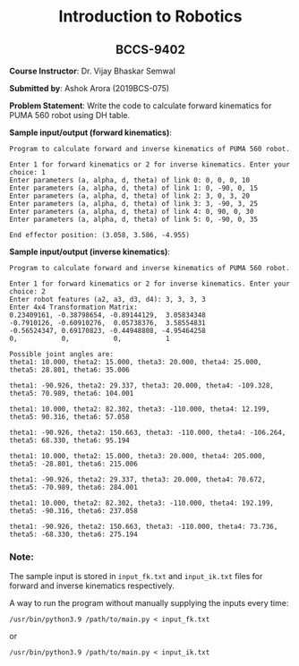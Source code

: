 <h1 align="center">Introduction to Robotics</h1>

<h2 align="center">BCCS-9402</h2>

__Course Instructor__: Dr. Vijay Bhaskar Semwal 

__Submitted by__: Ashok Arora (2019BCS-075)

__Problem Statement__: Write the code to calculate forward kinematics for PUMA 560 robot using DH table.

__Sample input/output (forward kinematics)__:
```
Program to calculate forward and inverse kinematics of PUMA 560 robot.

Enter 1 for forward kinematics or 2 for inverse kinematics. Enter your choice: 1
Enter parameters (a, alpha, d, theta) of link 0: 0, 0, 0, 10
Enter parameters (a, alpha, d, theta) of link 1: 0, -90, 0, 15
Enter parameters (a, alpha, d, theta) of link 2: 3, 0, 3, 20
Enter parameters (a, alpha, d, theta) of link 3: 3, -90, 3, 25
Enter parameters (a, alpha, d, theta) of link 4: 0, 90, 0, 30
Enter parameters (a, alpha, d, theta) of link 5: 0, -90, 0, 35

End effector position: (3.058, 3.586, -4.955)
```

__Sample input/output (inverse kinematics)__:
```
Program to calculate forward and inverse kinematics of PUMA 560 robot.

Enter 1 for forward kinematics or 2 for inverse kinematics. Enter your choice: 2
Enter robot features (a2, a3, d3, d4): 3, 3, 3, 3
Enter 4x4 Transformation Matrix: 
0.23409161, -0.38798654, -0.89144129,  3.05834348
-0.7910126, -0.60910276,  0.05738376,  3.58554831
-0.56524347, 0.69170823, -0.44948808, -4.95464258
0,           0,           0,           1

Possible joint angles are: 
theta1: 10.000, theta2: 15.000, theta3: 20.000, theta4: 25.000, theta5: 28.801, theta6: 35.006

theta1: -90.926, theta2: 29.337, theta3: 20.000, theta4: -109.328, theta5: 70.989, theta6: 104.001

theta1: 10.000, theta2: 82.302, theta3: -110.000, theta4: 12.199, theta5: 90.316, theta6: 57.058

theta1: -90.926, theta2: 150.663, theta3: -110.000, theta4: -106.264, theta5: 68.330, theta6: 95.194

theta1: 10.000, theta2: 15.000, theta3: 20.000, theta4: 205.000, theta5: -28.801, theta6: 215.006

theta1: -90.926, theta2: 29.337, theta3: 20.000, theta4: 70.672, theta5: -70.989, theta6: 284.001

theta1: 10.000, theta2: 82.302, theta3: -110.000, theta4: 192.199, theta5: -90.316, theta6: 237.058

theta1: -90.926, theta2: 150.663, theta3: -110.000, theta4: 73.736, theta5: -68.330, theta6: 275.194
```

### Note: 

The sample input is stored in `input_fk.txt` and `input_ik.txt` files for forward and inverse kinematics respectively.

A way to run the program without manually supplying the inputs every time:

```
/usr/bin/python3.9 /path/to/main.py < input_fk.txt
```

or 

```
/usr/bin/python3.9 /path/to/main.py < input_ik.txt
```


